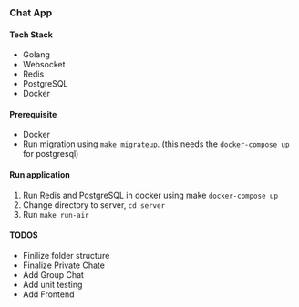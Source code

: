 ### Chat App

#### Tech Stack

- Golang
- Websocket
- Redis
- PostgreSQL
- Docker

#### Prerequisite

- Docker
- Run migration using `make migrateup`. (this needs the `docker-compose up` for postgresql)

#### Run application

1. Run Redis and PostgreSQL in docker using make `docker-compose up`
2. Change directory to server, `cd server`
3. Run `make run-air`


#### TODOS
- Finilize folder structure
- Finalize Private Chate
- Add Group Chat
- Add unit testing
- Add Frontend